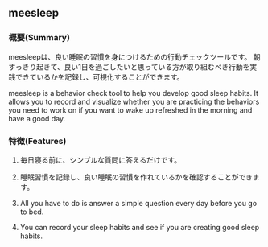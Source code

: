 ## meesleep

### 概要(Summary)
meesleepは、良い睡眠の習慣を身につけるための行動チェックツールです。
朝すっきり起きて、良い1日を過ごしたいと思っている方が取り組むべき行動を実践できているかを記録し、可視化することができます。

meesleep is a behavior check tool to help you develop good sleep habits.
It allows you to record and visualize whether you are practicing the behaviors you need to work on if you want to wake up refreshed in the morning and have a good day.

### 特徴(Features)
1. 毎日寝る前に、シンプルな質問に答えるだけです。
2. 睡眠習慣を記録し、良い睡眠の習慣を作れているかを確認することができます。

1. All you have to do is answer a simple question every day before you go to bed.
2. You can record your sleep habits and see if you are creating good sleep habits.
